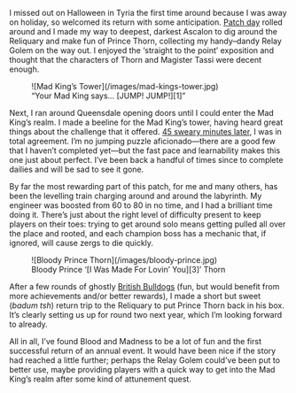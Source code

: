 I missed out on Halloween in Tyria the first time around because I was away on holiday, so welcomed its return with some anticipation. [Patch day][0] rolled around and I made my way to deepest, darkest Ascalon to dig around the Reliquary and make fun of Prince Thorn, collecting my handy–dandy Relay Golem on the way out. I enjoyed the ‘straight to the point’ exposition and thought that the characters of Thorn and Magister Tassi were decent enough.

<figure>
    ![Mad King’s Tower](/images/mad-kings-tower.jpg)
    <figcaption><q>Your Mad King says… [JUMP! JUMP!][1]</q></figcaption>
</figure>

Next, I ran around Queensdale opening doors until I could enter the Mad King’s realm. I made a beeline for the Mad King’s tower, having heard great things about the challenge that it offered. [45 sweary minutes later][2], I was in total agreement. I’m no jumping puzzle aficionado—there are a good few that I haven’t completed yet—but the fast pace and learnability makes this one just about perfect. I’ve been back a handful of times since to complete dailies and will be sad to see it gone.

By far the most rewarding part of this patch, for me and many others, has been the levelling train charging around and around the labyrinth. My engineer was boosted from 60 to 80 in no time, and I had a brilliant time doing it. There’s just about the right level of difficulty present to keep players on their toes: trying to get around solo means getting pulled all over the place and rooted, and each champion boss has a mechanic that, if ignored, will cause zergs to die quickly.

<figure>
    ![Bloody Prince Thorn](/images/bloody-prince.jpg)
    <figcaption>Bloody Prince ‘[I Was Made For Lovin’ You][3]’ Thorn</figcaption>
</figure>

After a few rounds of ghostly [British Bulldogs][4] (fun, but would benefit from more achievements and/or better rewards), I made a short but sweet (*badum tsh*) return trip to the Reliquary to put Prince Thorn back in his box. It’s clearly setting us up for round two next year, which I’m looking forward to already.

All in all, I’ve found Blood and Madness to be a lot of fun and the first successful return of an annual event. It would have been nice if the story had reached a little further; perhaps the Relay Golem could’ve been put to better use, maybe providing players with a quick way to get into the Mad King’s realm after some kind of attunement quest.


[0]: https://www.guildwars2.com/en/the-game/releases/october-15-2013/ "Blood and Madness patch notes"
[1]: http://www.youtube.com/watch?v=010KyIQjkTk
[2]: http://www.youtube.com/watch?v=wa3eoMnMC80 "Expert swearing demonstration"
[3]: http://www.youtube.com/watch?v=diKz9udywg4
[4]: http://en.wikipedia.org/wiki/British_bulldogs_(game)

